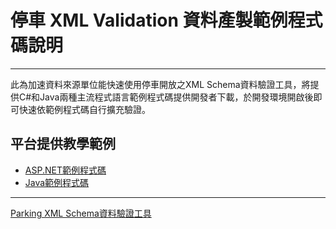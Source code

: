 # 停車 XML Validation 資料產製範例程式碼說明

---

此為加速資料來源單位能快速使用停車開放之XML Schema資料驗證工具，將提供C#和Java兩種主流程式語言範例程式碼提供開發者下載，於開發環境開啟後即可快速依範例程式碼自行擴充驗證。

## 平台提供教學範例

- [ASP.NET範例程式碼](https://github.com/ptxmotc/XMLValidation/tree/master/ASP.NET)
- [Java範例程式碼](https://github.com/ptxmotc/XMLValidation/tree/master/Java)

------
 [Parking XML Schema資料驗證工具](https://ptx.transportdata.tw/Parking/XSDValidator/Validator)





